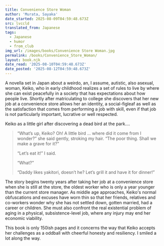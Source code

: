 ```yaml
---
title: Convenience Store Woman
author: 'Murata, Sayaka'
date_started: 2025-08-09T04:59:48.673Z
src: lvccld
translated_from: Japanese
tags:
  - Japanese
  - humor
  - from_club
img_url: /images/books/Convenience Store Woman.jpg
permalink: /books/Convenience_Store_Woman/
layout: book.njk
date_read: '2025-08-10T04:59:48.673Z'
date_posted: '2025-08-12T04:59:48.673Z'
---
```

A novella set in Japan about a weirdo, an, I assume, autistic, also asexual, woman, Keiko, who in early childhood realizes a set of rules to live by where she can exist peacefully in a society that has expectations about how people live. Shortly after matriculating to college she discovers that her new job at a convenience store allows her an identity, a social-figleaf as well as the satisfaction that comes from performing a job with skill, even if that job is not particularly important, lucrative or well respected.  
 
Keiko as a little girl after discovering a dead bird at the park....
<blockquote>
“What’s up, Keiko? Oh! A little bird … where did it come from I wonder?” she said gently, stroking my hair. “The poor thing. Shall we make a grave for it?”

“Let’s eat it!” I said.

“What?”

“Daddy likes yakitori, doesn’t he? Let’s grill it and have it for dinner!”
</blockquote>

The story begins twenty years after taking her job at a convenience store when she is still at the store, the oldest worker who is only a year younger than the current store manager.  As middle age approaches, Keiko's normal obfuscations and excuses have worn thin so that her friends, relatives and co-workers wonder why she has not settled down, gotten married, had a career or children.  She must also confront the real existential problem of aging in a physical, subsistence-level job, where any injury may end her economic viability.

This book is only 150ish pages and it concerns the way that Keiko accepts her challenges as a oddball with cheerful honesty and resiliency. I smiled a lot along the way.

<!--
* <span meta="7.1@2025-08-10T03:27:49.082Z"></span> “What’s up, Keiko? Oh! A little bird … where did it come from I wonder?” she said gently, stroking my hair. “The poor thing. Shall we make a grave for it?”
“Let’s eat it!” I said.
“What?”
“Daddy likes yakitori, doesn’t he? Let’s grill it and have it for dinner!”

* <span meta="24.3@2025-08-10T04:23:04.475Z"></span> (What is a 'freeter'?). “When I was in my early twenties it wasn’t unusual to be a freeter, so I didn’t really need to make excuses. But subsequently everyone started hooking up with society, either through employment or marriage, and I was the only one who hadn’t done either.
While I always say it’s because I’m frail, deep down everyone must be thinking that if that’s so, why would I choose to do a job in which I’m on my feet for long periods every day?”

* <span meta="28.2@2025-08-10T04:59:48.673Z"></span> “The door opened quietly, and a tall man, almost six feet and lanky like a wire coat hanger, came in, his head drooping.
He looked as though he were made of wire, and his glasses were like silver twined around his face. He was wearing a white shirt and black trousers as dictated by the store rules, but he was too skinny and the shirt didn’t fit him, so that while his wrists were exposed, the fabric was unnaturally puckered around his stomach.
I covered my shock at his skin-and-bone appearance by quickly lowering my head in greeting.
“Pleased to meet you! I’m Furukura, from the day shift. Looking forward to working with you!” -->
